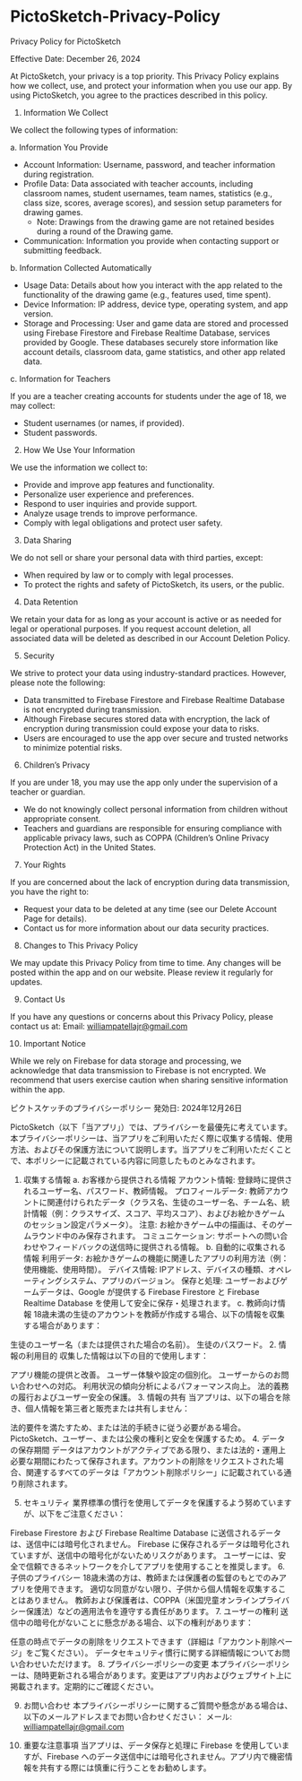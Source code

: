 # PictoSketch-Privacy-Policy

Privacy Policy for PictoSketch

Effective Date: December 26, 2024

At PictoSketch, your privacy is a top priority. This Privacy Policy explains how we collect, use, and protect your information when you use our app. By using PictoSketch, you agree to the practices described in this policy.


1. Information We Collect

We collect the following types of information:

a. Information You Provide

  - Account Information: Username, password, and teacher information during registration.
  - Profile Data: Data associated with teacher accounts, including classroom names, student usernames, team names, statistics (e.g., class size, scores, average scores), and session setup parameters for drawing games.
     - Note: Drawings from the drawing game are not retained besides during a round of the Drawing game.
  - Communication: Information you provide when contacting support or submitting feedback.
    
b. Information Collected Automatically

  - Usage Data: Details about how you interact with the app related to the functionality of the drawing game (e.g., features used, time spent).
  - Device Information: IP address, device type, operating system, and app version.
  - Storage and Processing: User and game data are stored and processed using Firebase Firestore and Firebase Realtime Database, services provided by Google. These databases securely store information like account details, classroom data, game statistics, and other app related data.
    
c. Information for Teachers

If you are a teacher creating accounts for students under the age of 18, we may collect:
  - Student usernames (or names, if provided).
  - Student passwords.


2. How We Use Your Information
   
We use the information we collect to:
  - Provide and improve app features and functionality.
  - Personalize user experience and preferences.
  - Respond to user inquiries and provide support.
  - Analyze usage trends to improve performance.
  - Comply with legal obligations and protect user safety.


3. Data Sharing
   
We do not sell or share your personal data with third parties, except:
  - When required by law or to comply with legal processes.
  - To protect the rights and safety of PictoSketch, its users, or the public.


4. Data Retention
   
We retain your data for as long as your account is active or as needed for legal or operational purposes. If you request account deletion, all associated data will be deleted as described in our Account Deletion Policy.


5. Security
   
We strive to protect your data using industry-standard practices. However, please note the following:

  - Data transmitted to Firebase Firestore and Firebase Realtime Database is not encrypted during transmission.
  - Although Firebase secures stored data with encryption, the lack of encryption during transmission could expose your data to risks.
  - Users are encouraged to use the app over secure and trusted networks to minimize potential risks.



6. Children’s Privacy
   
If you are under 18, you may use the app only under the supervision of a teacher or guardian.

  - We do not knowingly collect personal information from children without appropriate consent.
  - Teachers and guardians are responsible for ensuring compliance with applicable privacy laws, such as COPPA (Children’s Online Privacy Protection Act) in the United States.


7. Your Rights
    
If you are concerned about the lack of encryption during data transmission, you have the right to:

  - Request your data to be deleted at any time (see our Delete Account Page for details).
  - Contact us for more information about our data security practices.


8. Changes to This Privacy Policy
   
We may update this Privacy Policy from time to time. Any changes will be posted within the app and on our website. Please review it regularly for updates.


9. Contact Us
    
If you have any questions or concerns about this Privacy Policy, please contact us at:
Email: williampatellajr@gmail.com


10. Important Notice
    
While we rely on Firebase for data storage and processing, we acknowledge that data transmission to Firebase is not encrypted. We recommend that users exercise caution when sharing sensitive information within the app.



ピクトスケッチのプライバシーポリシー
発効日: 2024年12月26日

PictoSketch（以下「当アプリ」）では、プライバシーを最優先に考えています。本プライバシーポリシーは、当アプリをご利用いただく際に収集する情報、使用方法、およびその保護方法について説明します。当アプリをご利用いただくことで、本ポリシーに記載されている内容に同意したものとみなされます。

1. 収集する情報
a. お客様から提供される情報
アカウント情報: 登録時に提供されるユーザー名、パスワード、教師情報。
プロフィールデータ: 教師アカウントに関連付けられたデータ（クラス名、生徒のユーザー名、チーム名、統計情報（例：クラスサイズ、スコア、平均スコア）、およびお絵かきゲームのセッション設定パラメータ）。
注意: お絵かきゲーム中の描画は、そのゲームラウンド中のみ保存されます。
コミュニケーション: サポートへの問い合わせやフィードバックの送信時に提供される情報。
b. 自動的に収集される情報
利用データ: お絵かきゲームの機能に関連したアプリの利用方法（例：使用機能、使用時間）。
デバイス情報: IPアドレス、デバイスの種類、オペレーティングシステム、アプリのバージョン。
保存と処理: ユーザーおよびゲームデータは、Google が提供する Firebase Firestore と Firebase Realtime Database を使用して安全に保存・処理されます。
c. 教師向け情報
18歳未満の生徒のアカウントを教師が作成する場合、以下の情報を収集する場合があります：

生徒のユーザー名（または提供された場合の名前）。
生徒のパスワード。
2. 情報の利用目的
収集した情報は以下の目的で使用します：

アプリ機能の提供と改善。
ユーザー体験や設定の個別化。
ユーザーからのお問い合わせへの対応。
利用状況の傾向分析によるパフォーマンス向上。
法的義務の履行およびユーザー安全の保護。
3. 情報の共有
当アプリは、以下の場合を除き、個人情報を第三者と販売または共有しません：

法的要件を満たすため、または法的手続きに従う必要がある場合。
PictoSketch、ユーザー、または公衆の権利と安全を保護するため。
4. データの保存期間
データはアカウントがアクティブである限り、または法的・運用上必要な期間にわたって保存されます。アカウントの削除をリクエストされた場合、関連するすべてのデータは「アカウント削除ポリシー」に記載されている通り削除されます。

5. セキュリティ
業界標準の慣行を使用してデータを保護するよう努めていますが、以下をご注意ください：

Firebase Firestore および Firebase Realtime Database に送信されるデータは、送信中には暗号化されません。
Firebase に保存されるデータは暗号化されていますが、送信中の暗号化がないためリスクがあります。
ユーザーには、安全で信頼できるネットワークを介してアプリを使用することを推奨します。
6. 子供のプライバシー
18歳未満の方は、教師または保護者の監督のもとでのみアプリを使用できます。
適切な同意がない限り、子供から個人情報を収集することはありません。
教師および保護者は、COPPA（米国児童オンラインプライバシー保護法）などの適用法令を遵守する責任があります。
7. ユーザーの権利
送信中の暗号化がないことに懸念がある場合、以下の権利があります：

任意の時点でデータの削除をリクエストできます（詳細は「アカウント削除ページ」をご覧ください）。
データセキュリティ慣行に関する詳細情報についてお問い合わせいただけます。
8. プライバシーポリシーの変更
本プライバシーポリシーは、随時更新される場合があります。変更はアプリ内およびウェブサイト上に掲載されます。定期的にご確認ください。

9. お問い合わせ
本プライバシーポリシーに関するご質問や懸念がある場合は、以下のメールアドレスまでお問い合わせください： メール: williampatellajr@gmail.com

10. 重要な注意事項
当アプリは、データ保存と処理に Firebase を使用していますが、Firebase へのデータ送信中には暗号化されません。アプリ内で機密情報を共有する際には慎重に行うことをお勧めします。
